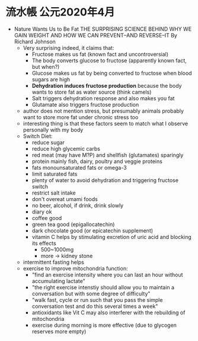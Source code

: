 # 流水帳 公元2020年4月

- Nature Wants Us to Be Fat THE SURPRISING SCIENCE BEHIND WHY WE GAIN WEIGHT AND HOW WE CAN PREVENT–AND REVERSE–IT By Richard Johnson
  - Very surprising indeed, it claims that:
    - Fructose makes us fat (known fact and uncontroversial)
    - The body converts glucose to fructose (apparently known fact, but when?)
    - Glucose makes us fat by being converted to fructose when blood sugars are high
    - **Dehydration induces fructose production** because the body wants to store fat as water source (think camels)
    - Salt triggers dehydration response and also makes you fat
    - Glutamate also triggers fructose production
  - author does not mention stress, but presumably animals probably want to store more fat under chronic stress too
  - interesting thing is that these factors seem to match what I observe personally with my body
  - Switch Diet:
    - reduce sugar
    - reduce high glycemic carbs
    - red meat (may have M?P) and shellfish (glutamates) sparingly
    - protein mainly fish, dairy, poultry and veggie proteins
    - fats monounsaturated fats or omega-3
    - limit saturated fats
    - plenty of water to avoid dehydration and triggering fructose switch
    - restrict salt intake
    - don't overeat umami foods
    - no beer, alcohol, if drink, drink slowly
    - diary ok
    - coffee good
    - green tea good (epigallocatechin)
    - dark chocolate good (or epicatechin supplement)
    - vitamin C helps by stimulating excretion of uric acid and blocking its effects
      - 500~1000mg
      - more -> kidney stone
  - intermittent fasting helps
  - exercise to improve mitochondria function:
    - "find an exercise intensity where you can last an hour without accumulating lactate"
    - "the right exercise intenstiy should allow you to maintain a conversation but with some degree of difficulty"
    - "walk fast, cycle or run such that you pass the simple conversation test and do this several times a week"
    - antioxidants like Vit C may also interferer with the rebuilding of mitochondria
    - exercise during morning is more effective (due to glycogen reserves more empty)
